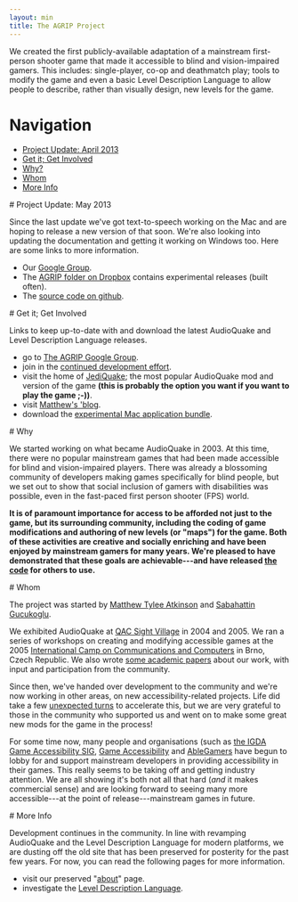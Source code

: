 ```yaml
---
layout: min
title: The AGRIP Project
---
```

<div id='logo'>
</div>
<p class='blurb'>We created the first publicly-available adaptation of a mainstream first-person shooter game that made it accessible to blind and vision-impaired gamers.  This includes: single-player, co-op and deathmatch play; tools to modify the game and even a basic Level Description Language to allow people to describe, rather than visually design, new levels for the game.</p>

# Navigation

 * [Project Update: April 2013](#update)
 * [Get it; Get Involved](#gigo)
 * [Why?](#why)
 * [Whom](#whom)
 * [More Info](#more-info)

<a name='update'>
</a>
# Project Update: May 2013

Since the last update we've got text-to-speech working on the Mac and are hoping to release a new version of that soon.  We're also looking into updating the documentation and getting it working on Windows too.  Here are some links to more information.

 * Our [Google Group](https://groups.google.com/group/agrip-project).
 * The [AGRIP folder on Dropbox](https://www.dropbox.com/sh/quqwcm244sqoh5a/CiKpeYHOTi) contains experimental releases (built often).
 * The [source code on github](https://github.com/matatk/agrip).

<a name='gigo'>
</a>
# Get it; Get Involved

Links to keep up-to-date with and download the latest AudioQuake and Level Description Language releases.

 * go to [The AGRIP Google Group](https://groups.google.com/group/agrip-project).
 * join in the [continued development effort](https://github.com/matatk/agrip/).
 * visit the home of [JediQuake](http://tbrn.andrelouis.com/modgirl/); the most popular AudioQuake mod and version of the game **(this is probably the option you want if you want to play the game ;-))**.
 * visit [Matthew's 'blog](http://matatk.agrip.org.uk/).
 * download the [experimental Mac application bundle](https://www.dropbox.com/sh/quqwcm244sqoh5a/CiKpeYHOTi).

<a name='why'>
</a>
# Why

We started working on what became AudioQuake in 2003.  At this time, there were no popular mainstream games that had been made accessible for blind and vision-impaired players.  There was already a blossoming community of developers making games specifically for blind people, but we set out to show that social inclusion of gamers with disabilities was possible, even in the fast-paced first person shooter (FPS) world.

**It is of paramount importance for access to be afforded not just to the game, but its surrounding community, including the coding of game modifications and authoring of new levels (or "maps") for the game.  Both of these activities are creative and socially enriching and have been enjoyed by mainstream gamers for many years.  We're pleased to have demonstrated that these goals are achievable---and have released [the code](https://github.com/matatk/agrip) for others to use.**

<a name='whom'>
</a>
# Whom

The project was started by [Matthew Tylee Atkinson](http://matatk.agrip.org.uk/) and [Sabahattin Gucukoglu](http://sabahattin-gucukoglu.com/).

We exhibited AudioQuake at [QAC Sight Village](http://www.qac.ac.uk/sightvillage/) in 2004 and 2005.  We ran a series of workshops on creating and modifying accessible games at the 2005 [International Camp on Communications and Computers](http://www.icc-camp.info/) in Brno, Czech Republic.  We also wrote [some academic papers](http://matatk.agrip.org.uk/research/) about our work, with input and participation from the community.

Since then, we've handed over development to the community and we're now working in other areas, on new accessibility-related projects.  Life did take a few [unexpected turns](mice/) to accelerate this, but we are very grateful to those in the community who supported us and went on to make some great new mods for the game in the process!

For some time now, many people and organisations (such as [the IGDA Game Accessibility SIG](http://igda-gasig.org/), [Game Accessibility](http://www.gameaccessibility.com/) and [AbleGamers](http://www.ablegamers.com/) have begun to lobby for and support mainstream developers in providing accessibility in their games.  This really seems to be taking off and getting industry attention.  We are all showing it's both not all that hard (*and* it makes commercial sense) and are looking forward to seeing many more accessible---at the point of release---mainstream games in future.

<a name='more-info'>
</a>
# More Info

Development continues in the community.  In line with revamping AudioQuake and the Level Description Language for modern platforms, we are dusting off the old site that has been preserved for posterity for the past few years.  For now, you can read the following pages for more information.

 * visit our preserved "[about](about/)" page.
 * investigate the [Level Description Language](ldl/).
